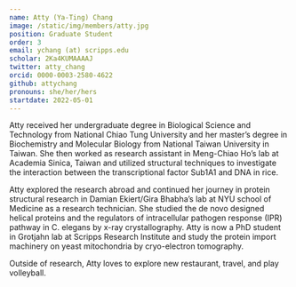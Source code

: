 ```yaml
---
name: Atty (Ya-Ting) Chang 
image: /static/img/members/atty.jpg
position: Graduate Student
order: 3
email: ychang (at) scripps.edu
scholar: 2Ka4KUMAAAAJ 
twitter: atty_chang
orcid: 0000-0003-2580-4622
github: attychang
pronouns: she/her/hers 
startdate: 2022-05-01
---
```

Atty received her undergraduate degree in Biological Science and Technology from National Chiao Tung University and her master’s degree in Biochemistry and Molecular Biology from National Taiwan University in Taiwan. She then worked as research assistant in Meng-Chiao Ho’s lab at Academia Sinica, Taiwan and utilized structural techniques to investigate the interaction between the transcriptional factor Sub1A1 and DNA in rice. 

Atty explored the research abroad and continued her journey in protein structural research in Damian Ekiert/Gira Bhabha’s lab at NYU school of Medicine as a research technician. She studied the de novo designed helical proteins and the regulators of intracellular pathogen response (IPR) pathway in C. elegans by x-ray crystallography. Atty is now a PhD student in Grotjahn lab at Scripps Research Institute and study the protein import machinery on yeast mitochondria by cryo-electron tomography. 

Outside of research, Atty loves to explore new restaurant, travel, and play volleyball. 
